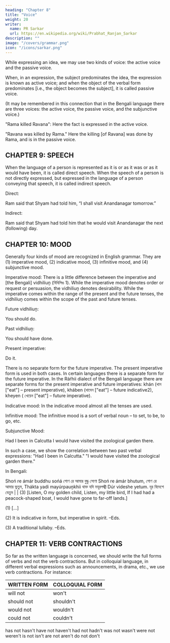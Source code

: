 ```yaml
---
heading: "Chapter 8"
title: "Voice"
weight: 20
writer:
  name: PR Sarkar
  url: https://en.wikipedia.org/wiki/Prabhat_Ranjan_Sarkar
description: ""
image: "/covers/grammar.png"
icon: "/icons/sarkar.png"
---
```



While expressing an idea, we may use two kinds of voice: the active voice and the passive voice.

When, in an expression, the subject predominates the idea, the expression is known as active voice; and when the object of the verbal form predominates [i.e., the object becomes the subject], it is called passive voice.

(It may be remembered in this connection that in the Bengali language there are three voices: the active voice, the passive voice, and the subjunctive voice.)

"Rama killed Ravana": Here the fact is expressed in the active voice.

"Ravana was killed by Rama." Here the killing [of Ravana] was done by Rama, and is in the passive voice.


## CHAPTER 9: SPEECH

When the language of a person is represented as it is or as it was or as it would have been, it is called direct speech. When the speech of a person is not directly expressed, but expressed in the language of a person conveying that speech, it is called indirect speech.

Direct:

Ram said that Shyam had told him, “I shall visit Anandanagar tomorrow.”

Indirect:

Ram said that Shyam had told him that he would visit Anandanagar the next (following) day.



## CHAPTER 10: MOOD

Generally four kinds of mood are recognized in English grammar. They are (1) imperative mood, (2) indicative mood, (3) infinitive mood, and (4) subjunctive mood.

Imperative mood: There is a little difference between the imperative and [the Bengali] vidhiliuṋ (বিধিলিঙ 1). While the imperative mood denotes order or request or persuasion, the vidhiliuṋ denotes desirability. While the imperative comes within the range of the present and the future tenses, the vidhiliuṋ comes within the scope of the past and future tenses.

Future vidhiliuṋ:

You should do.

Past vidhiliuṋ:

You should have done.

Present imperative:

Do it.

There is no separate form for the future imperative. The present imperative form is used in both cases. In certain languages there is a separate form for the future imperative. In the Ráŕhii dialect of the Bengali language there are separate forms for the present imperative and future imperatives: khán (খান ["eat"] – present imperative), kháben (খাবেন ["eat"] – future indicative2), kheyen ( খেয়েন ["eat"] – future imperative).

Indicative mood: In the indicative mood almost all the tenses are used.

Infinitive mood: The infinitive mood is a sort of verbal noun – to set, to be, to go, etc.

Subjunctive Mood:

Had I been in Calcutta I would have visited the zoological garden there.

In such a case, we show the correlation between two past verbal expressions: "Had I been in Calcutta." "I would have visited the zoological garden there."

In Bengali:

Shoń re ámár buddhu sońá	শোণ রে আমার বুদ্ধু সোণা
Shoń re ámár bhutum,	শোণ রে আমার ভুতুম,
Thákta yadi mayúrpauṋkhii	থাক্ত যদি মযূরপঙ্খী
Dúr videshe yetum.	দূর বিদেশে যেতুম | | (3)
[Listen, O my golden child, 
Listen, my little bird, 
If I had had a peacock-shaped boat, 
I would have gone to far-off lands.]

(1) [...]

(2) It is indicative in form, but imperative in spirit. –Eds.

(3) A traditional lullaby. –Eds.



## CHAPTER 11: VERB CONTRACTIONS

So far as the written language is concerned, we should write the full forms of verbs and not the verb contractions. But in colloquial language, in different verbal expressions such as announcements, in drama, etc., we use verb contractions. For instance:

WRITTEN FORM | COLLOQUIAL FORM
--- | ---
will not | won't
should not | shouldn't
would not | wouldn't
could not |couldn't
has not	hasn't
have not	haven't
had not	hadn't
was not	wasn't
were not	weren't
is not	isn't
are not	aren't
do not	don't

